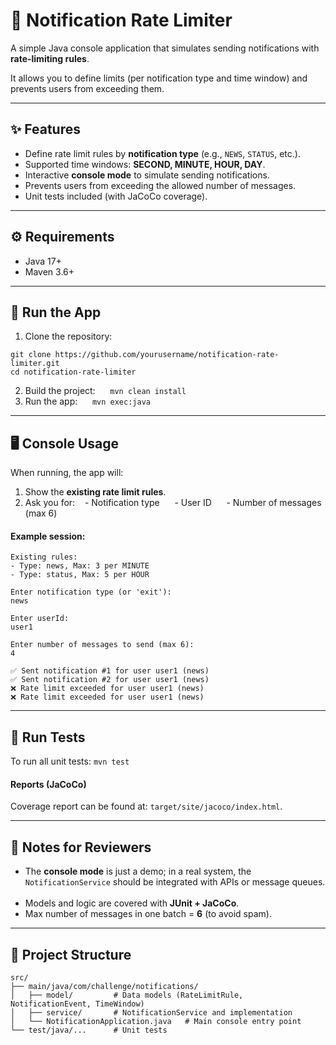 # 📩 Notification Rate Limiter

A simple Java console application that simulates sending notifications with **rate-limiting rules**.  

It allows you to define limits (per notification type and time window) and prevents users from exceeding them.

---
## ✨ Features
- Define rate limit rules by **notification type** (e.g., `NEWS`, `STATUS`, etc.).  
- Supported time windows: **SECOND, MINUTE, HOUR, DAY**.  
- Interactive **console mode** to simulate sending notifications.  
- Prevents users from exceeding the allowed number of messages.  
- Unit tests included (with JaCoCo coverage).

---
## ⚙️ Requirements
- Java 17+  
- Maven 3.6+  
---
## 🚀 Run the App
1. Clone the repository:
```
git clone https://github.com/yourusername/notification-rate-limiter.git
cd notification-rate-limiter  
```
2. Build the project:  
   `mvn clean install`  
3. Run the app:  
   `mvn exec:java`  
---
## 🖥️ Console Usage
When running, the app will:  
1. Show the **existing rate limit rules**.  
2. Ask you for:
   - Notification type  
   - User ID  
   - Number of messages (max 6)  
#### Example session:  
```
Existing rules:
- Type: news, Max: 3 per MINUTE
- Type: status, Max: 5 per HOUR

Enter notification type (or 'exit'):
news 

Enter userId:
user1  

Enter number of messages to send (max 6):
4 

✅ Sent notification #1 for user user1 (news)
✅ Sent notification #2 for user user1 (news)
❌ Rate limit exceeded for user user1 (news)
❌ Rate limit exceeded for user user1 (news)
```
---
## 🧪 Run Tests
To run all unit tests:
`mvn test`
#### Reports (JaCoCo)
Coverage report can be found at:
`target/site/jacoco/index.html`.  

---
## 📝 Notes for Reviewers

- The **console mode** is just a demo; in a real system, the `NotificationService` should be integrated with APIs or message queues.  
- Models and logic are covered with **JUnit + JaCoCo**.
- Max number of messages in one batch = **6** (to avoid spam).  
---
## 📂 Project Structure
```
src/
├── main/java/com/challenge/notifications/
│   ├── model/         # Data models (RateLimitRule, NotificationEvent, TimeWindow)
│   ├── service/       # NotificationService and implementation
│   └── NotificationApplication.java   # Main console entry point
└── test/java/...      # Unit tests
```